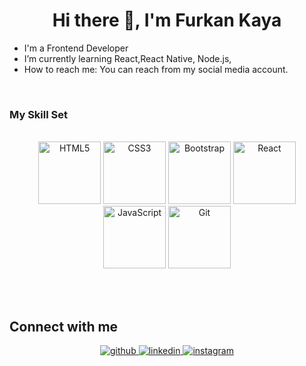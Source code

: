 
# <div align="center">Hi there 👋, I'm Furkan Kaya </div>  
  

- I'm a Frontend Developer  
- I’m currently learning React,React Native, Node.js,
- How to reach me: You can reach from my social media account.
  

<br/>  


### My Skill Set  
  <br>
<div align="center">  
 <img style="marginLeft: 20px" src="https://profilinator.rishav.dev/skills-assets/html5-original-wordmark.svg" alt="HTML5" height="100" />
 <img style="marginLeft: 20px" src="https://profilinator.rishav.dev/skills-assets/css3-original-wordmark.svg" alt="CSS3" height="100" /> 
 <img style="marginLeft: 20px" src="https://profilinator.rishav.dev/skills-assets/bootstrap-plain.svg" alt="Bootstrap" height="100" />  
 <img style="marginLeft: 20px" src="https://profilinator.rishav.dev/skills-assets/react-original-wordmark.svg" alt="React" height="100" /> 
 <img style="marginLeft: 20px" src="https://profilinator.rishav.dev/skills-assets/javascript-original.svg" alt="JavaScript" height="100" /> 
 <img style="marginLeft: 20px" src="https://profilinator.rishav.dev/skills-assets/git-scm-icon.svg" alt="Git" height="100" />
</div>
  

<br/>  <br>


## Connect with me  
<div align="center">
<a href="https://github.com/Lyndray" target="_blank">
<img src=https://img.shields.io/badge/github-%2324292e.svg?&style=for-the-badge&logo=github&logoColor=white alt=github style="margin-bottom: 5px;" />
</a>
<a href="https://linkedin.com/in/https://www.linkedin.com/in/furkan-kaya-77298322b/" target="_blank">
<img src=https://img.shields.io/badge/linkedin-%231E77B5.svg?&style=for-the-badge&logo=linkedin&logoColor=white alt=linkedin style="margin-bottom: 5px;" />
</a>
<a href="https://instagram.com/furkan_kaya_1905" target="_blank">
<img src=https://img.shields.io/badge/instagram-%23000000.svg?&style=for-the-badge&logo=instagram&logoColor=white alt=instagram style="margin-bottom: 5px;" />
</a>  
</div>  
  

<br/>  



